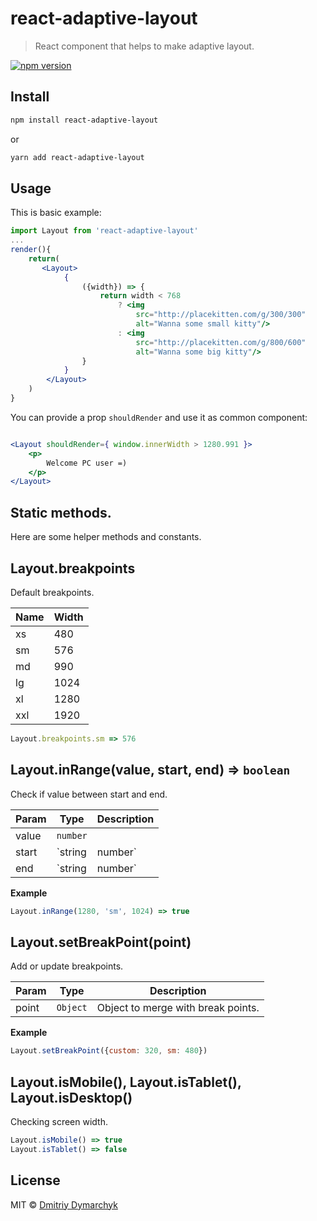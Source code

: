 # react-adaptive-layout

> React component that helps to make adaptive layout.


[![npm version](https://badge.fury.io/js/react-adaptive-layout.svg)](https://badge.fury.io/js/react-adaptive-layout)


## Install

```bash
npm install react-adaptive-layout
```
or

```bash
yarn add react-adaptive-layout
```

## Usage

This is basic example:
```jsx
import Layout from 'react-adaptive-layout'
...
render(){
    return(
       <Layout>
            {
                ({width}) => {
                    return width < 768
                        ? <img 
                            src="http://placekitten.com/g/300/300" 
                            alt="Wanna some small kitty"/>
                        : <img 
                            src="http://placekitten.com/g/800/600" 
                            alt="Wanna some big kitty"/>
                }
            }
        </Layout>
    )
}
```
You can provide a prop `shouldRender` and use it as common component:

```jsx 

<Layout shouldRender={ window.innerWidth > 1280.991 }>
    <p>
        Welcome PC user =)
    </p>
</Layout>
```

## Static methods.
Here are some helper methods and constants.
## Layout.breakpoints
Default breakpoints.

| Name | Width |
| ---  |  ---  |
|  xs  |  480  |
|  sm  |  576  |
|  md  |  990  |
|  lg  |  1024 |
|  xl  |  1280 |
|  xxl |  1920 |

```js
Layout.breakpoints.sm => 576
```

## Layout.inRange(value, start, end) => `boolean`
Check if value between start and end.

| Param | Type | Description |
| --- | --- | --- |
| value | `number` |  |
| start | `string | number` | One of Layout.breakpoints key or a number |
| end | `string | number` | One of Layout.breakpoints key or a number |

**Example**  
```js
Layout.inRange(1280, 'sm', 1024) => true
```

## Layout.setBreakPoint(point)
Add or update breakpoints.

| Param | Type | Description |
| --- | --- | --- |
| point | `Object` | Object to merge with break points. |

**Example**  
```js
Layout.setBreakPoint({custom: 320, sm: 480})
```

## Layout.isMobile(), Layout.isTablet(), Layout.isDesktop()
Checking screen width.
```js
Layout.isMobile() => true
Layout.isTablet() => false
```

## License

MIT © [Dmitriy Dymarchyk](https://github.com/dymarchyk)
